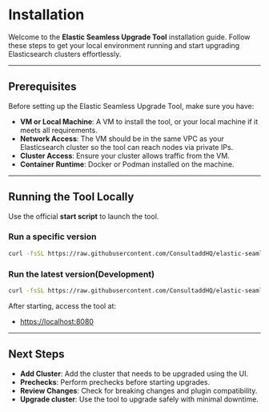 # Installation

Welcome to the **Elastic Seamless Upgrade Tool** installation guide. Follow these steps to get your local environment running and start upgrading Elasticsearch clusters effortlessly.

---

## Prerequisites

Before setting up the Elastic Seamless Upgrade Tool, make sure you have:

- **VM or Local Machine**: A VM to install the tool, or your local machine if it meets all requirements.
- **Network Access**: The VM should be in the same VPC as your Elasticsearch cluster so the tool can reach nodes via private IPs.
- **Cluster Access**: Ensure your cluster allows traffic from the VM.
- **Container Runtime**: Docker or Podman installed on the machine.
---

## Running the Tool Locally

Use the official **start script** to launch the tool.

### Run a specific version

```bash
curl -fsSL https://raw.githubusercontent.com/ConsultaddHQ/elastic-seamless-upgrade-tool/main/start.sh | sh -s -- v0.0.12
```

### Run the latest version(Development)

```bash
curl -fsSL https://raw.githubusercontent.com/ConsultaddHQ/elastic-seamless-upgrade-tool/main/start.sh | sh
````


After starting, access the tool at:

* [https://localhost:8080](https://localhost:8080)

---

## Next Steps

- **Add Cluster**: Add the cluster that needs to be upgraded using the UI.
- **Prechecks**: Perform prechecks before starting upgrades.
- **Review Changes**: Check for breaking changes and plugin compatibility.
- **Upgrade cluster**: Use the tool to upgrade safely with minimal downtime.
